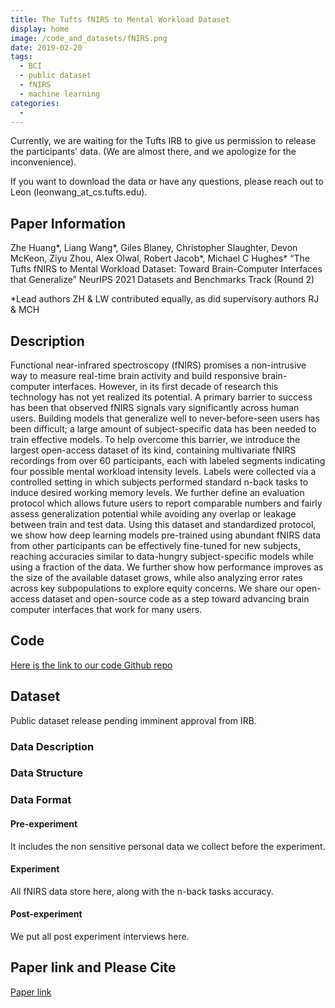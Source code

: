 ```yaml
---
title: The Tufts fNIRS to Mental Workload Dataset
display: home
image: /code_and_datasets/fNIRS.png
date: 2019-02-20
tags: 
  - BCI
  - public dataset
  - fNIRS
  - machine learning
categories:
  - 
--- 
```

Currently, we are waiting for the Tufts IRB to give us permission to release the participants' data. (We are almost there, and we apologize for the inconvenience).

If you want to download the data or have any questions, please reach out to Leon (leonwang_at_cs.tufts.edu).

## Paper Information
Zhe Huang*, Liang Wang*, Giles Blaney, Christopher Slaughter, Devon McKeon, Ziyu Zhou, Alex Olwal, Robert Jacob*, Michael C Hughes*
 “The Tufts fNIRS to Mental Workload Dataset: Toward Brain-Computer Interfaces that Generalize” NeurIPS 2021 Datasets and Benchmarks Track (Round 2)

*Lead authors ZH \& LW contributed equally, as did supervisory authors RJ \& MCH

## Description

Functional near-infrared spectroscopy (fNIRS) promises a non-intrusive way to measure real-time brain activity and build responsive brain-computer interfaces. However, in its first decade of research this technology has not yet realized its potential. A primary barrier to success has been that observed fNIRS signals vary significantly across human users. Building models that generalize well to never-before-seen users has been difficult; a large amount of subject-specific data has been needed to train effective models. To help overcome this barrier, we introduce the largest open-access dataset of its kind, containing multivariate fNIRS recordings from over 60 participants, each with labeled segments indicating four possible mental workload intensity levels. Labels were collected via a controlled setting in which subjects performed standard n-back tasks to induce desired working memory levels. We further define an evaluation protocol which allows future users to report comparable numbers and fairly assess generalization potential while avoiding any overlap or leakage between train and test data. Using this dataset and standardized protocol, we show how deep learning models pre-trained using abundant fNIRS data from other participants can be effectively fine-tuned for new subjects, reaching accuracies similar to data-hungry subject-specific models while using a fraction of the data. We further show how performance improves as the size of the available dataset grows, while also analyzing error rates across key subpopulations to explore equity concerns. We share our open-access dataset and open-source code as a step toward advancing brain computer interfaces that work for many users.


## Code
[Here is the link to our code Github repo](https://github.com/lwang89/code_for_UIST.git)

## Dataset
Public dataset release pending imminent approval from IRB.
<!-- [Here is the link to download the dataset](https://tufts.box.com/s/x7gp7cz2xq4l8a4wluprhuwb5zgce6dg) -->

### Data Description

### Data Structure

### Data Format

#### Pre-experiment
It includes the non sensitive personal data we collect before the experiment.

#### Experiment
All fNIRS data store here, along with the n-back tasks accuracy.

#### Post-experiment 
We put all post experiment interviews here.

## Paper link and Please Cite
[Paper link](https://openreview.net/forum?id=QzNHE7QHhut)

